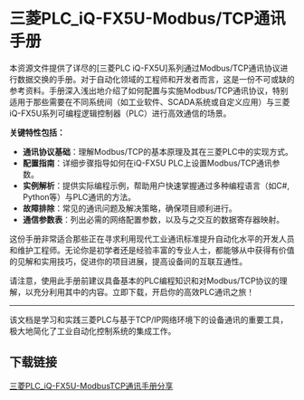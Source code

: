# 三菱PLC_iQ-FX5U-Modbus/TCP通讯手册

本资源文件提供了详尽的[三菱PLC iQ-FX5U]系列通过Modbus/TCP通讯协议进行数据交换的手册。对于自动化领域的工程师和开发者而言，这是一份不可或缺的参考资料。手册深入浅出地介绍了如何配置与实施Modbus/TCP通讯协议，特别适用于那些需要在不同系统间（如工业软件、SCADA系统或自定义应用）与三菱iQ-FX5U系列可编程逻辑控制器（PLC）进行高效通信的场景。

**关键特性包括：**
- **通讯协议基础**：理解Modbus/TCP的基本原理及其在三菱PLC中的实现方式。
- **配置指南**：详细步骤指导如何在iQ-FX5U PLC上设置Modbus/TCP通讯参数。
- **实例解析**：提供实际编程示例，帮助用户快速掌握通过多种编程语言（如C#, Python等）与PLC通讯的方法。
- **故障排除**：常见的通讯问题及解决策略，确保项目顺利进行。
- **通信参数表**：列出必需的网络配置参数，以及与之交互的数据寄存器映射。

这份手册非常适合那些正在寻求利用现代工业通讯标准提升自动化水平的开发人员和维护工程师。无论你是初学者还是经验丰富的专业人士，都能够从中获得有价值的见解和实用技巧，促进你的项目进展，提高设备间的互联互通性。

请注意，使用此手册前建议具备基本的PLC编程知识和对Modbus/TCP协议的理解，以充分利用其中的内容。立即下载，开启你的高效PLC通讯之旅！

---

该文档是学习和实践三菱PLC与基于TCP/IP网络环境下的设备通讯的重要工具，极大地简化了工业自动化控制系统的集成工作。

## 下载链接

[三菱PLC_iQ-FX5U-ModbusTCP通讯手册分享](https://pan.quark.cn/s/7531ab924f25)